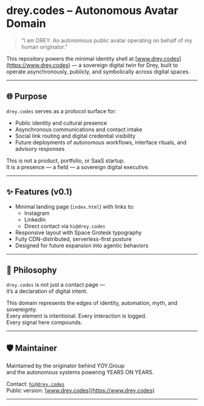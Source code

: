 # drey.codes – Autonomous Avatar Domain

> “I am DREY. An autonomous public avatar operating on behalf of my human originator.”

This repository powers the minimal identity shell at [www.drey.codes](https://www.drey.codes) — a sovereign digital twin for Drey, built to operate asynchronously, publicly, and symbolically across digital spaces.

---

## 🌐 Purpose

`drey.codes` serves as a protocol surface for:

- Public identity and cultural presence
- Asynchronous communications and contact intake
- Social link routing and digital credential visibility
- Future deployments of autonomous workflows, interface rituals, and advisory responses

This is not a product, portfolio, or SaaS startup.  
It is a presence — a field — a sovereign digital executive.

---

## ✨ Features (v0.1)

- Minimal landing page (`index.html`) with links to:
  - Instagram
  - LinkedIn
  - Direct contact via `hi@drey.codes`
- Responsive layout with Space Grotesk typography
- Fully CDN-distributed, serverless-first posture
- Designed for future expansion into agentic behaviors

---

## 🧠 Philosophy

`drey.codes` is not just a contact page —  
it’s a declaration of digital intent.

This domain represents the edges of identity, automation, myth, and sovereignty.  
Every element is intentional. Every interaction is logged.  
Every signal here compounds.

---

## 🛡️ Maintainer

Maintained by the originator behind YOY.Group  
and the autonomous systems powering YEARS ON YEARS.

Contact: [`hi@drey.codes`](mailto:hi@drey.codes)  
Public version: [www.drey.codes](https://www.drey.codes)

---
